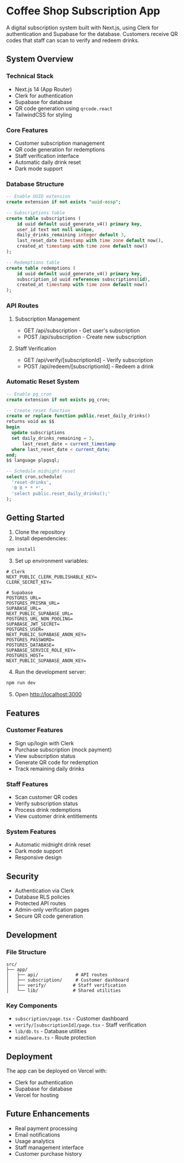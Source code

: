 # Coffee Shop Subscription App

A digital subscription system built with Next.js, using Clerk for authentication
and Supabase for the database. Customers receive QR codes that staff can scan to
verify and redeem drinks.

## System Overview

### Technical Stack

- Next.js 14 (App Router)
- Clerk for authentication
- Supabase for database
- QR code generation using `qrcode.react`
- TailwindCSS for styling

### Core Features

- Customer subscription management
- QR code generation for redemptions
- Staff verification interface
- Automatic daily drink reset
- Dark mode support

### Database Structure

```sql
-- Enable UUID extension
create extension if not exists "uuid-ossp";

-- Subscriptions table
create table subscriptions (
    id uuid default uuid_generate_v4() primary key,
    user_id text not null unique,
    daily_drinks_remaining integer default 3,
    last_reset_date timestamp with time zone default now(),
    created_at timestamp with time zone default now()
);

-- Redemptions table
create table redemptions (
    id uuid default uuid_generate_v4() primary key,
    subscription_id uuid references subscriptions(id),
    created_at timestamp with time zone default now()
);
```

### API Routes

1. Subscription Management

   - GET /api/subscription - Get user's subscription
   - POST /api/subscription - Create new subscription

2. Staff Verification
   - GET /api/verify/[subscriptionId] - Verify subscription
   - POST /api/redeem/[subscriptionId] - Redeem a drink

### Automatic Reset System

```sql
-- Enable pg_cron
create extension if not exists pg_cron;

-- Create reset function
create or replace function public.reset_daily_drinks()
returns void as $$
begin
  update subscriptions
  set daily_drinks_remaining = 3,
      last_reset_date = current_timestamp
  where last_reset_date < current_date;
end;
$$ language plpgsql;

-- Schedule midnight reset
select cron.schedule(
  'reset-drinks',
  '0 0 * * *',
  'select public.reset_daily_drinks();'
);
```

## Getting Started

1. Clone the repository
2. Install dependencies:

```bash
npm install
```

3. Set up environment variables:

```env
# Clerk
NEXT_PUBLIC_CLERK_PUBLISHABLE_KEY=
CLERK_SECRET_KEY=

# Supabase
POSTGRES_URL=
POSTGRES_PRISMA_URL=
SUPABASE_URL=
NEXT_PUBLIC_SUPABASE_URL=
POSTGRES_URL_NON_POOLING=
SUPABASE_JWT_SECRET=
POSTGRES_USER=
NEXT_PUBLIC_SUPABASE_ANON_KEY=
POSTGRES_PASSWORD=
POSTGRES_DATABASE=
SUPABASE_SERVICE_ROLE_KEY=
POSTGRES_HOST=
NEXT_PUBLIC_SUPABASE_ANON_KEY=
```

4. Run the development server:

```bash
npm run dev
```

5. Open [http://localhost:3000](http://localhost:3000)

## Features

### Customer Features

- Sign up/login with Clerk
- Purchase subscription (mock payment)
- View subscription status
- Generate QR code for redemption
- Track remaining daily drinks

### Staff Features

- Scan customer QR codes
- Verify subscription status
- Process drink redemptions
- View customer drink entitlements

### System Features

- Automatic midnight drink reset
- Dark mode support
- Responsive design

## Security

- Authentication via Clerk
- Database RLS policies
- Protected API routes
- Admin-only verification pages
- Secure QR code generation

## Development

### File Structure

```
src/
├── app/
│   ├── api/              # API routes
│   ├── subscription/     # Customer dashboard
│   ├── verify/          # Staff verification
│   └── lib/             # Shared utilities
```

### Key Components

- `subscription/page.tsx` - Customer dashboard
- `verify/[subscriptionId]/page.tsx` - Staff verification
- `lib/db.ts` - Database utilities
- `middleware.ts` - Route protection

## Deployment

The app can be deployed on Vercel with:

- Clerk for authentication
- Supabase for database
- Vercel for hosting

## Future Enhancements

- Real payment processing
- Email notifications
- Usage analytics
- Staff management interface
- Customer purchase history

